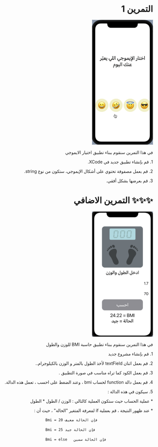   <h1 align="right">التمرين 1 </h1>


<p dir="rtl">
<img src="/cw2.gif" width="200" alt="alt_text" title="image_tooltip">
</p>

<p dir="rtl">
في هذا التمرين سنقوم ببناء تطبيق اختيار الايموجي</p>

<p dir="rtl">
1. قم بإنشاء تطبيق جديد في XCode.

<p dir="rtl">
2. قم بعمل مصفوفة تحتوي على أشكال الإيموجي، ستكون من نوع string.

<p dir="rtl">
3. قم بعرضها بشكل أفقي.




 <h1 align="right"> التمرين الاضافي ✨✨✨ </h1>
 
 <p dir="rtl">
<img src="/cw1.png" width="200" alt="alt_text" title="image_tooltip">
</p>


<p dir="rtl">
في هذا التمرين سنقوم ببناء تطبيق حاسبة BMI للوزن والطول</p>


<p dir="rtl">
1.  قم بإنشاء مشروع جديد

<p dir="rtl">
2. قم بعمل اثنان textField لأخذ الطول بالمتر و الوزن بالكيلوجرام..

<p dir="rtl">
3. قم بعمل الكود كما تراه مناسب في صورة التطبيق .

<p dir="rtl">
4. قم بعمل دالة function لحساب bmi ، وعند الضغط على احسب ، تعمل هذه الدالة.

<p dir="rtl">
5. سيكون في هذه الدالة :

<p dir="rtl">
* عملية الحساب حيث ستكون العملية كالتالي : الوزن / الطول * الطول

<p dir="rtl">
* عند ظهور النتيجة ، قم بعملية if لمعرفة المتغير "الحالة" ، حيث أن :

                         Bmi = 20 فإن الحالة ضعيف

                         Bmi = 25 فإن الحالة جيد

                         Bmi = else   فإن الحالة سمين


<br>

